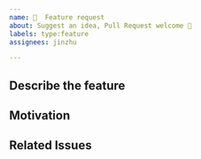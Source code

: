 ```yaml
---
name: 🍻  Feature request
about: Suggest an idea, Pull Request welcome 🚀
labels: type:feature
assignees: jinzhu

---
```


<!-- DON'T CHANGE THE TEMPLATE -->

## Describe the feature

<!-- Describe the requested Feature -->

## Motivation

<!-- Describe the motivation behind it -->

## Related Issues

<!-- Link related issues here -->
